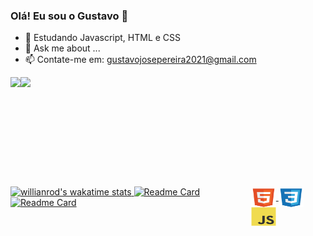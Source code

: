 ### Olá! Eu sou o Gustavo 👋

- 🌱 Estudando Javascript, HTML e CSS
- 💬 Ask me about ...
- 📫 Contate-me em: gustavojosepereira2021@gmail.com
<div>
    <a href="https://github.com/Escravo" style="display: flex">
    <img syle="display: inline_block" height="161em" src="https://github-readme-stats.vercel.app/api?username=escravo&show_icons=true&theme=synthwave&include_all_commits=true&count_private=true"/>
    <img syle="display: inline_block" height="160em" src="https://github-readme-stats.vercel.app/api/top-langs/?username=escravo&layout=compact&langs_count=7&theme=synthwave"/>
</div>

![willianrod's wakatime stats](https://github-readme-stats.vercel.app/api/wakatime?escravo&theme=synthwave)
![Readme Card](https://github-readme-stats.vercel.app/api/pin/?username=escravo&repo=HdA-Pagina-Web&theme=synthwave)
![Readme Card](https://github-readme-stats.vercel.app/api/pin/?username=escravo&repo=comercio-eletronico&theme=synthwave)

##
<div style="display: inline_block"><br>
    <img align="center" alt="Gustavo-HTML5" height="30" width="40" src="https://github.com/devicons/devicon/blob/master/icons/html5/html5-original.svg">
     <img align="center" alt="Gustavo-CSS3" height="30" width="40" src="https://github.com/devicons/devicon/blob/master/icons/css3/css3-original.svg">
     <img align="center" alt="Gustavo-Javascript" height="30" width="40" src="https://github.com/devicons/devicon/blob/master/icons/javascript/javascript-original.svg">
</div>
<div>
  <a href=""></a>
</div>
